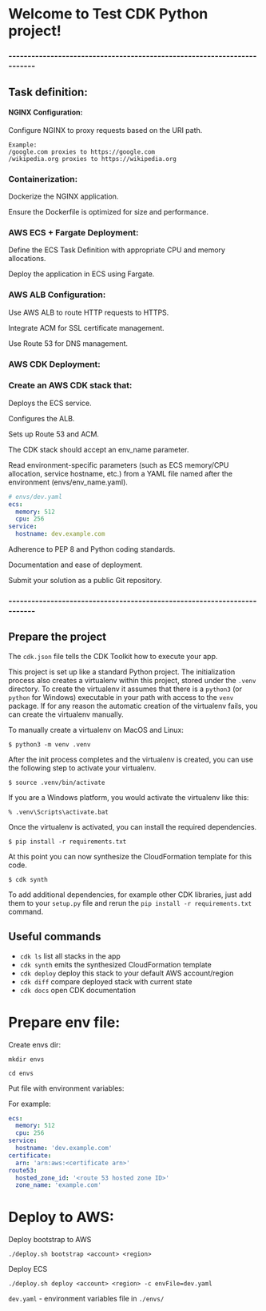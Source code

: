 
# Welcome to Test CDK Python project!


### ------------------------------------------------------------------------

## Task definition:
#### NGINX Configuration:
Configure NGINX to proxy requests based on the URI path.
```
Example:
/google.com proxies to https://google.com
/wikipedia.org proxies to https://wikipedia.org
```
### Containerization:
Dockerize the NGINX application.

Ensure the Dockerfile is optimized for size and performance.
### AWS ECS + Fargate Deployment:
Define the ECS Task Definition with appropriate CPU and memory allocations.

Deploy the application in ECS using Fargate.
### AWS ALB Configuration:
Use AWS ALB to route HTTP requests to HTTPS.

Integrate ACM for SSL certificate management.

Use Route 53 for DNS management.
### AWS CDK Deployment:
### Create an AWS CDK stack that:
Deploys the ECS service.

Configures the ALB.

Sets up Route 53 and ACM.

The CDK stack should accept an env_name parameter.

Read environment-specific parameters (such as ECS memory/CPU allocation, service hostname, etc.) from a YAML file named after the environment (envs/env_name.yaml).
``` yaml
# envs/dev.yaml
ecs:
  memory: 512
  cpu: 256
service:
  hostname: dev.example.com
```
Adherence to PEP 8 and Python coding standards.

Documentation and ease of deployment.

Submit your solution as a public Git repository.

### ------------------------------------------------------------------------
## Prepare the project

The `cdk.json` file tells the CDK Toolkit how to execute your app.

This project is set up like a standard Python project.  The initialization
process also creates a virtualenv within this project, stored under the `.venv`
directory.  To create the virtualenv it assumes that there is a `python3`
(or `python` for Windows) executable in your path with access to the `venv`
package. If for any reason the automatic creation of the virtualenv fails,
you can create the virtualenv manually.

To manually create a virtualenv on MacOS and Linux:

```
$ python3 -m venv .venv
```

After the init process completes and the virtualenv is created, you can use the following
step to activate your virtualenv.

```
$ source .venv/bin/activate
```

If you are a Windows platform, you would activate the virtualenv like this:

```
% .venv\Scripts\activate.bat
```

Once the virtualenv is activated, you can install the required dependencies.

```
$ pip install -r requirements.txt
```

At this point you can now synthesize the CloudFormation template for this code.

```
$ cdk synth
```

To add additional dependencies, for example other CDK libraries, just add
them to your `setup.py` file and rerun the `pip install -r requirements.txt`
command.

## Useful commands

 * `cdk ls`          list all stacks in the app
 * `cdk synth`       emits the synthesized CloudFormation template
 * `cdk deploy`      deploy this stack to your default AWS account/region
 * `cdk diff`        compare deployed stack with current state
 * `cdk docs`        open CDK documentation

# Prepare env file:
Create envs dir:

`mkdir envs`

`cd envs`

Put file with environment variables:

For example:

```yaml
ecs:
  memory: 512
  cpu: 256
service:
  hostname: 'dev.example.com'
certificate:
  arn: 'arn:aws:<certificate arn>'
route53:
  hosted_zone_id: '<route 53 hosted zone ID>'
  zone_name: 'example.com'
```

# Deploy to AWS:

Deploy bootstrap to AWS
```
./deploy.sh bootstrap <account> <region>
```
Deploy ECS
```
./deploy.sh deploy <account> <region> -c envFile=dev.yaml
```
`dev.yaml` - environment variables file in `./envs/`
